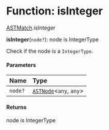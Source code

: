 # Function: isInteger

[ASTMatch](/en/auto-docs/variable-plugin/modules/ASTMatch.md).isInteger

**isInteger**(`node?`): node is IntegerType

Check if the node is a `IntegerType`.

#### Parameters

| Name | Type |
| :------ | :------ |
| `node?` | [`ASTNode`](/en/auto-docs/variable-plugin/classes/ASTNode.md)<`any`, `any`> |

#### Returns

node is IntegerType

